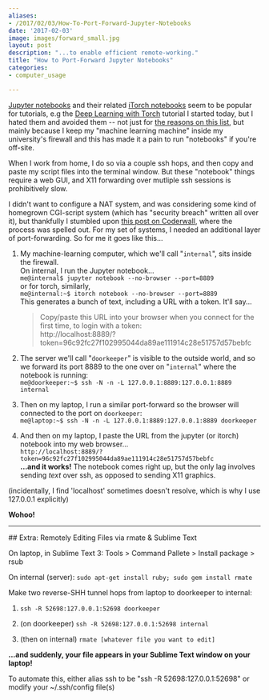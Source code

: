 ```yaml
---
aliases:
- /2017/02/03/How-To-Port-Forward-Jupyter-Notebooks
date: '2017-02-03'
image: images/forward_small.jpg
layout: post
description: "...to enable efficient remote-working."
title: "How to Port-Forward Jupyter Notebooks"
categories:
- computer_usage

---
```


[Jupyter notebooks](http://jupyter.org/) and  their related [iTorch notebooks](https://github.com/facebook/iTorch) seem to be popular for tutorials, e.g the [Deep Learning with Torch](https://github.com/soumith/cvpr2015/blob/master/Deep%20Learning%20with%20Torch.ipynb) tutorial I started today, but I hated them and avoided them -- not just for [the reasons on this list](http://opiateforthemass.es/articles/why-i-dont-like-jupyter-fka-ipython-notebook/), but mainly because I keep my "machine learning machine" inside my university's firewall and this has made it a pain to run "notebooks" if you're off-site.


When I work from home, I do so via a couple ssh hops, and then copy and paste my script files into the terminal window.  But these "notebook" things require a web GUI, and X11 forwarding over mutliple ssh sessions is prohibitively slow.


I didn't want to configure a NAT system, and was considering some kind of homegrown CGI-script system (which has "security breach" written all over it), but thankfully I stumbled upon [this post on Coderwall](https://coderwall.com/p/ohk6cg/remote-access-to-ipython-notebooks-via-ssh), where the process was spelled out.  For my set of systems, I needed an additional layer of port-forwarding.  So for me it goes like this...


1. My machine-learning computer, which we'll call "`internal`", sits inside the firewall.  
On internal, I run the Jupyter notebook...  
        `me@internal$ jupyter notebook --no-browser --port=8889`  
or for torch, similarly,  
        `me@internal:~$ itorch notebook --no-browser --port=8889`  
This generates a bunch of text, including a URL with a token. It'll say...

    > Copy/paste this URL into your browser when you connect for the first time, to login with a token:  
    > http://localhost:8889/?token=96c92fc27f102995044da89ae111914c28e51757d57bebfc  

2. The server we'll call "`doorkeeper`" is visible to the outside world, and so we forward its port 8889 to the one over on "`internal`" where the notebook is running:  
        `me@doorkeeper:~$ ssh -N -n -L 127.0.0.1:8889:127.0.0.1:8889 internal`


3. Then on my laptop, I run a similar port-forward so the browser will connected to the port on `doorkeeper`:  
        `me@laptop:~$ ssh -N -n -L 127.0.0.1:8889:127.0.0.1:8889 doorkeeper`  


4. And then on my laptop, I paste the URL from the jupyter (or itorch) notebook into my web browser...  
    `http://localhost:8889/?token=96c92fc27f102995044da89ae111914c28e51757d57bebfc`  
**...and it works!**  The notebook comes right up, but the only lag involves sending *text* over ssh, as opposed to sending X11 graphics.


(incidentally, I find 'localhost' sometimes doesn't resolve, which is why I use 127.0.0.1 explicitly)




**Wohoo!**

<hr>
## Extra: Remotely Editing Files via rmate & Sublime Text

On laptop, in Sublime Text 3: Tools > Command Pallete > Install package > rsub

On internal (server): `sudo apt-get install ruby; sudo gem install rmate`

Make two reverse-SHH tunnel hops from laptop to doorkeeper to internal:

1.  `ssh -R 52698:127.0.0.1:52698 doorkeeper`

2.  (on doorkeeper) `ssh -R 52698:127.0.0.1:52698 internal`

3.  (then on internal) `rmate [whatever file you want to edit]`

**...and suddenly, your file appears in your Sublime Text window on your laptop!**

To automate this, either alias ssh to be "ssh -R 52698:127.0.0.1:52698" or modify your ~/.ssh/config file(s)
